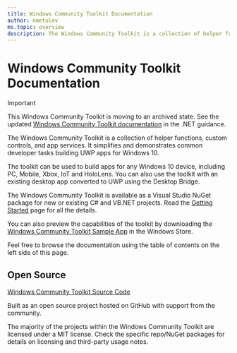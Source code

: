 ```yaml
---
title: Windows Community Toolkit Documentation
author: nmetulev
ms.topic: overview
description: The Windows Community Toolkit is a collection of helper functions, custom controls, and app services. It simplifies and demonstrates common developer tasks building UWP apps for Windows 10. 
---
```


# Windows Community Toolkit Documentation

> [!IMPORTANT]
> This Windows Community Toolkit is moving to an archived state. See the updated [Windows Community Toolkit documentation](/dotnet/communitytoolkit/windows/) in the .NET guidance.

The Windows Community Toolkit is a collection of helper functions, custom controls, and app services. It simplifies and demonstrates common developer tasks building UWP apps for Windows 10.

The toolkit can be used to build apps for any Windows 10 device, including PC, Mobile, Xbox, IoT and HoloLens. You can also use the toolkit with an existing desktop app converted to UWP using the Desktop Bridge.

The Windows Community Toolkit is available as a Visual Studio NuGet package for new or existing C# and VB.NET projects. Read the [Getting Started](Getting-Started.md) page for all the details.

You can also preview the capabilities of the toolkit by downloading the [Windows Community Toolkit Sample App](https://aka.ms/windowstoolkitapp) in the Windows Store.

Feel free to browse the documentation using the table of contents on the left side of this page.

## Open Source

[Windows Community Toolkit Source Code](https://aka.ms/uwptoolkit)

Built as an open source project hosted on GitHub with support from the community.

The majority of the projects within the Windows Community Toolkit are licensed under a MIT license. Check the specific repo/NuGet packages for details on licensing and third-party usage notes.
